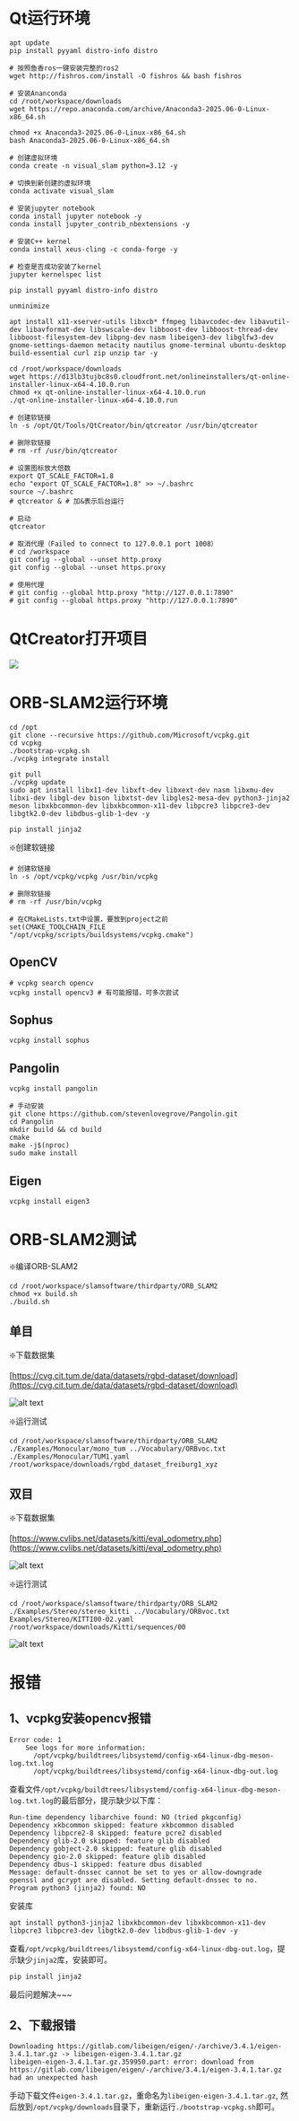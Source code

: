 
# Qt运行环境

```shell
apt update
pip install pyyaml distro-info distro

# 按照鱼香ros一键安装完整的ros2
wget http://fishros.com/install -O fishros && bash fishros

# 安装Ananconda 
cd /root/workspace/downloads
wget https://repo.anaconda.com/archive/Anaconda3-2025.06-0-Linux-x86_64.sh

chmod +x Anaconda3-2025.06-0-Linux-x86_64.sh
bash Anaconda3-2025.06-0-Linux-x86_64.sh

# 创建虚拟环境
conda create -n visual_slam python=3.12 -y

# 切换到新创建的虚拟环境
conda activate visual_slam

# 安装jupyter notebook
conda install jupyter notebook -y
conda install jupyter_contrib_nbextensions -y

# 安装C++ kernel
conda install xeus-cling -c conda-forge -y

# 检查是否成功安装了kernel
jupyter kernelspec list

pip install pyyaml distro-info distro

unminimize 

apt install x11-xserver-utils libxcb* ffmpeg libavcodec-dev libavutil-dev libavformat-dev libswscale-dev libboost-dev libboost-thread-dev libboost-filesystem-dev libpng-dev nasm libeigen3-dev libglfw3-dev gnome-settings-daemon metacity nautilus gnome-terminal ubuntu-desktop build-essential curl zip unzip tar -y

cd /root/workspace/downloads
wget https://d13lb3tujbc8s0.cloudfront.net/onlineinstallers/qt-online-installer-linux-x64-4.10.0.run
chmod +x qt-online-installer-linux-x64-4.10.0.run
./qt-online-installer-linux-x64-4.10.0.run

# 创建软链接
ln -s /opt/Qt/Tools/QtCreator/bin/qtcreator /usr/bin/qtcreator

# 删除软链接
# rm -rf /usr/bin/qtcreator

# 设置图标放大倍数
export QT_SCALE_FACTOR=1.8
echo "export QT_SCALE_FACTOR=1.8" >> ~/.bashrc
source ~/.bashrc
# qtcreator & # 加&表示后台运行

# 启动
qtcreator

# 取消代理（Failed to connect to 127.0.0.1 port 1008）
# cd /workspace
git config --global --unset http.proxy
git config --global --unset https.proxy

# 使用代理
# git config --global http.proxy "http://127.0.0.1:7890"
# git config --global https.proxy "http://127.0.0.1:7890"
```

# QtCreator打开项目

![](images/image.png)

# ORB-SLAM2运行环境

```shell
cd /opt
git clone --recursive https://github.com/Microsoft/vcpkg.git
cd vcpkg
./bootstrap-vcpkg.sh
./vcpkg integrate install

git pull
./vcpkg update
sudo apt install libx11-dev libxft-dev libxext-dev nasm libxmu-dev libxi-dev libgl-dev bison libxtst-dev libgles2-mesa-dev python3-jinja2 meson libxkbcommon-dev libxkbcommon-x11-dev libpcre3 libpcre3-dev libgtk2.0-dev libdbus-glib-1-dev -y

pip install jinja2
```

❇️创建软链接
```shell
# 创建软链接
ln -s /opt/vcpkg/vcpkg /usr/bin/vcpkg

# 删除软链接
# rm -rf /usr/bin/vcpkg
```

```shell
# 在CMakeLists.txt中设置，要放到project之前
set(CMAKE_TOOLCHAIN_FILE "/opt/vcpkg/scripts/buildsystems/vcpkg.cmake")
```

## OpenCV

```shell
# vcpkg search opencv
vcpkg install opencv3 # 有可能报错，可多次尝试
```

## Sophus

```shell
vcpkg install sophus 
```

## Pangolin

```shell
vcpkg install pangolin 

# 手动安装
git clone https://github.com/stevenlovegrove/Pangolin.git
cd Pangolin
mkdir build && cd build
cmake
make -j$(nproc)
sudo make install
```

## Eigen

```shell
vcpkg install eigen3 
```


# ORB-SLAM2测试

❇️编译ORB-SLAM2

```shell
cd /root/workspace/slamsoftware/thirdparty/ORB_SLAM2
chmod +x build.sh
./build.sh
```
## 单目
❇️下载数据集

[https://cvg.cit.tum.de/data/datasets/rgbd-dataset/download](https://cvg.cit.tum.de/data/datasets/rgbd-dataset/download)

![alt text](images/image-1.png)

❇️运行测试

```shell
cd /root/workspace/slamsoftware/thirdparty/ORB_SLAM2
./Examples/Monocular/mono_tum ../Vocabulary/ORBvoc.txt ./Examples/Monocular/TUM1.yaml /root/workspace/downloads/rgbd_dataset_freiburg1_xyz
```

## 双目

❇️下载数据集

[https://www.cvlibs.net/datasets/kitti/eval_odometry.php](https://www.cvlibs.net/datasets/kitti/eval_odometry.php)

![alt text](images/image-3.png)

❇️运行测试

```shell
cd /root/workspace/slamsoftware/thirdparty/ORB_SLAM2
./Examples/Stereo/stereo_kitti ../Vocabulary/ORBvoc.txt Examples/Stereo/KITTI00-02.yaml /root/workspace/downloads/Kitti/sequences/00
```

![alt text](images/image-2.png)


# 报错

## 1、vcpkg安装opencv报错
```shell
Error code: 1
    See logs for more information:
      /opt/vcpkg/buildtrees/libsystemd/config-x64-linux-dbg-meson-log.txt.log
      /opt/vcpkg/buildtrees/libsystemd/config-x64-linux-dbg-out.log
```

查看文件`/opt/vcpkg/buildtrees/libsystemd/config-x64-linux-dbg-meson-log.txt.log`的最后部分，提示缺少以下库：

```shell
Run-time dependency libarchive found: NO (tried pkgconfig)
Dependency xkbcommon skipped: feature xkbcommon disabled
Dependency libpcre2-8 skipped: feature pcre2 disabled
Dependency glib-2.0 skipped: feature glib disabled
Dependency gobject-2.0 skipped: feature glib disabled
Dependency gio-2.0 skipped: feature glib disabled
Dependency dbus-1 skipped: feature dbus disabled
Message: default-dnssec cannot be set to yes or allow-downgrade openssl and gcrypt are disabled. Setting default-dnssec to no.
Program python3 (jinja2) found: NO
```

安装库
```shell
apt install python3-jinja2 libxkbcommon-dev libxkbcommon-x11-dev libpcre3 libpcre3-dev libgtk2.0-dev libdbus-glib-1-dev -y
```

查看`/opt/vcpkg/buildtrees/libsystemd/config-x64-linux-dbg-out.log`，提示缺少`jinja2`库，安装即可。

```shell
pip install jinja2
```

最后问题解决~~~

## 2、下载报错

```shell
Downloading https://gitlab.com/libeigen/eigen/-/archive/3.4.1/eigen-3.4.1.tar.gz -> libeigen-eigen-3.4.1.tar.gz
libeigen-eigen-3.4.1.tar.gz.359950.part: error: download from https://gitlab.com/libeigen/eigen/-/archive/3.4.1/eigen-3.4.1.tar.gz had an unexpected hash
```

手动下载文件`eigen-3.4.1.tar.gz`，重命名为`libeigen-eigen-3.4.1.tar.gz`, 然后放到`/opt/vcpkg/downloads`目录下，重新运行`./bootstrap-vcpkg.sh`即可。